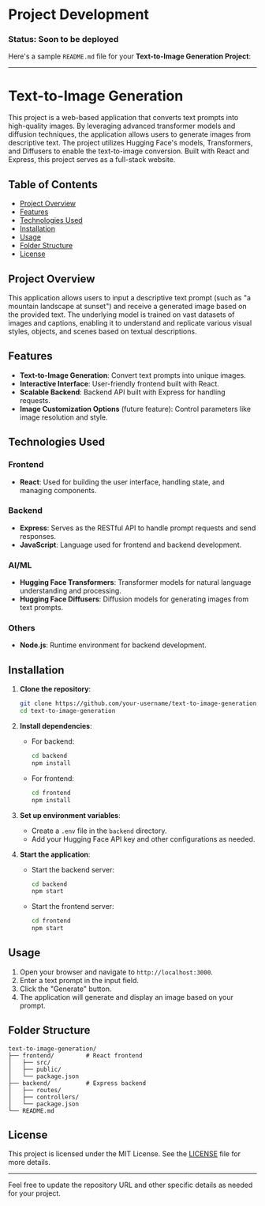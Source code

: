# Project Development

### Status: Soon to be deployed 

Here's a sample `README.md` file for your **Text-to-Image Generation Project**:

---

# Text-to-Image Generation

This project is a web-based application that converts text prompts into high-quality images. By leveraging advanced transformer models and diffusion techniques, the application allows users to generate images from descriptive text. The project utilizes Hugging Face's models, Transformers, and Diffusers to enable the text-to-image conversion. Built with React and Express, this project serves as a full-stack website.

## Table of Contents
- [Project Overview](#project-overview)
- [Features](#features)
- [Technologies Used](#technologies-used)
- [Installation](#installation)
- [Usage](#usage)
- [Folder Structure](#folder-structure)
- [License](#license)

## Project Overview

This application allows users to input a descriptive text prompt (such as "a mountain landscape at sunset") and receive a generated image based on the provided text. The underlying model is trained on vast datasets of images and captions, enabling it to understand and replicate various visual styles, objects, and scenes based on textual descriptions.

## Features
- **Text-to-Image Generation**: Convert text prompts into unique images.
- **Interactive Interface**: User-friendly frontend built with React.
- **Scalable Backend**: Backend API built with Express for handling requests.
- **Image Customization Options** (future feature): Control parameters like image resolution and style.

## Technologies Used

### Frontend
- **React**: Used for building the user interface, handling state, and managing components.

### Backend
- **Express**: Serves as the RESTful API to handle prompt requests and send responses.
- **JavaScript**: Language used for frontend and backend development.

### AI/ML
- **Hugging Face Transformers**: Transformer models for natural language understanding and processing.
- **Hugging Face Diffusers**: Diffusion models for generating images from text prompts.

### Others
- **Node.js**: Runtime environment for backend development.

## Installation

1. **Clone the repository**:
   ```bash
   git clone https://github.com/your-username/text-to-image-generation.git
   cd text-to-image-generation
   ```

2. **Install dependencies**:
   - For backend:
     ```bash
     cd backend
     npm install
     ```
   - For frontend:
     ```bash
     cd frontend
     npm install
     ```

3. **Set up environment variables**:
   - Create a `.env` file in the `backend` directory.
   - Add your Hugging Face API key and other configurations as needed.

4. **Start the application**:
   - Start the backend server:
     ```bash
     cd backend
     npm start
     ```
   - Start the frontend server:
     ```bash
     cd frontend
     npm start
     ```

## Usage

1. Open your browser and navigate to `http://localhost:3000`.
2. Enter a text prompt in the input field.
3. Click the "Generate" button.
4. The application will generate and display an image based on your prompt.

## Folder Structure

```plaintext
text-to-image-generation/
├── frontend/         # React frontend
│   ├── src/
│   ├── public/
│   └── package.json
├── backend/          # Express backend
│   ├── routes/
│   ├── controllers/
│   └── package.json
└── README.md
```

## License

This project is licensed under the MIT License. See the [LICENSE](LICENSE) file for more details.

---

Feel free to update the repository URL and other specific details as needed for your project.
